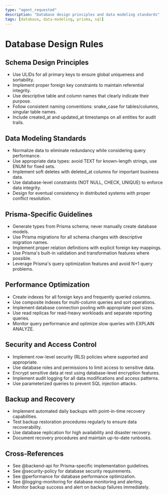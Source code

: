 ```yaml
---
type: "agent_requested"
description: "Database design principles and data modeling standards"
tags: [database, data-modeling, prisma, sql]
---
```


# Database Design Rules

## Schema Design Principles
- Use ULIDs for all primary keys to ensure global uniqueness and sortability.
- Implement proper foreign key constraints to maintain referential integrity.
- Use descriptive table and column names that clearly indicate their purpose.
- Follow consistent naming conventions: snake_case for tables/columns, singular table names.
- Include created_at and updated_at timestamps on all entities for audit trails.

## Data Modeling Standards
- Normalize data to eliminate redundancy while considering query performance.
- Use appropriate data types: avoid TEXT for known-length strings, use ENUM for fixed sets.
- Implement soft deletes with deleted_at columns for important business data.
- Use database-level constraints (NOT NULL, CHECK, UNIQUE) to enforce data integrity.
- Design for eventual consistency in distributed systems with proper conflict resolution.

## Prisma-Specific Guidelines
- Generate types from Prisma schema; never manually create database models.
- Use Prisma migrations for all schema changes with descriptive migration names.
- Implement proper relation definitions with explicit foreign key mappings.
- Use Prisma's built-in validation and transformation features where possible.
- Leverage Prisma's query optimization features and avoid N+1 query problems.

## Performance Optimization
- Create indexes for all foreign keys and frequently queried columns.
- Use composite indexes for multi-column queries and sort operations.
- Implement database connection pooling with appropriate pool sizes.
- Use read replicas for read-heavy workloads and separate reporting queries.
- Monitor query performance and optimize slow queries with EXPLAIN ANALYZE.

## Security and Access Control
- Implement row-level security (RLS) policies where supported and appropriate.
- Use database roles and permissions to limit access to sensitive data.
- Encrypt sensitive data at rest using database-level encryption features.
- Implement audit logging for all data modifications and access patterns.
- Use parameterized queries to prevent SQL injection attacks.

## Backup and Recovery
- Implement automated daily backups with point-in-time recovery capabilities.
- Test backup restoration procedures regularly to ensure data recoverability.
- Use database replication for high availability and disaster recovery.
- Document recovery procedures and maintain up-to-date runbooks.

## Cross-References
- See @backend-api for Prisma-specific implementation guidelines.
- See @security-policy for database security requirements.
- See @performance for database performance optimization.
- See @logging-monitoring for database monitoring and alerting.
- Monitor backup success and alert on backup failures immediately.
